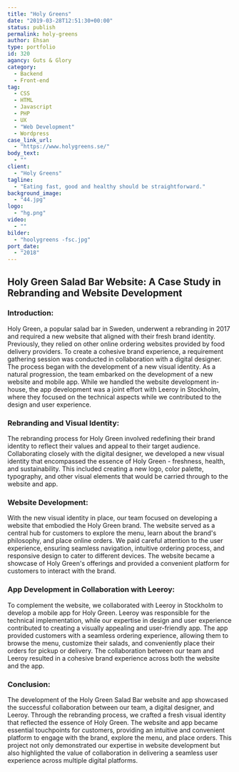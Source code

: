 ```yaml
---
title: "Holy Greens"
date: "2019-03-28T12:51:30+00:00"
status: publish
permalink: holy-greens
author: Ehsan
type: portfolio
id: 320
agancy: Guts & Glory
category:
  - Backend
  - Front-end
tag:
  - CSS
  - HTML
  - Javascript
  - PHP
  - UX
  - "Web Development"
  - Wordpress
case_link_url:
  - "https://www.holygreens.se/"
body_text:
  - ""
client:
  - "Holy Greens"
tagline:
  - "Eating fast, good and healthy should be straightforward."
background_image:
  - "44.jpg"
logo:
  - "hg.png"
video:
  - ""
bilder:
  - "hoolygreens -fsc.jpg"
port_date:
  - "2018"
---
```


<h2>Holy Green Salad Bar Website: A Case Study in Rebranding and Website Development</h2>
  <h3>Introduction:</h3>
  <p>
    Holy Green, a popular salad bar in Sweden, underwent a rebranding in 2017 and required a new website that aligned with their fresh brand identity. Previously, they relied on other online ordering websites provided by food delivery providers. To create a cohesive brand experience, a requirement gathering session was conducted in collaboration with a digital designer. The process began with the development of a new visual identity. As a natural progression, the team embarked on the development of a new website and mobile app. While we handled the website development in-house, the app development was a joint effort with Leeroy in Stockholm, where they focused on the technical aspects while we contributed to the design and user experience.
  </p>
  <h3>Rebranding and Visual Identity:</h3>
  <p>
    The rebranding process for Holy Green involved redefining their brand identity to reflect their values and appeal to their target audience. Collaborating closely with the digital designer, we developed a new visual identity that encompassed the essence of Holy Green - freshness, health, and sustainability. This included creating a new logo, color palette, typography, and other visual elements that would be carried through to the website and app.
  </p>
  <h3>Website Development:</h3>
  <p>
    With the new visual identity in place, our team focused on developing a website that embodied the Holy Green brand. The website served as a central hub for customers to explore the menu, learn about the brand's philosophy, and place online orders. We paid careful attention to the user experience, ensuring seamless navigation, intuitive ordering process, and responsive design to cater to different devices. The website became a showcase of Holy Green's offerings and provided a convenient platform for customers to interact with the brand.
  </p>
  <h3>App Development in Collaboration with Leeroy:</h3>
  <p>
    To complement the website, we collaborated with Leeroy in Stockholm to develop a mobile app for Holy Green. Leeroy was responsible for the technical implementation, while our expertise in design and user experience contributed to creating a visually appealing and user-friendly app. The app provided customers with a seamless ordering experience, allowing them to browse the menu, customize their salads, and conveniently place their orders for pickup or delivery. The collaboration between our team and Leeroy resulted in a cohesive brand experience across both the website and the app.
  </p>
  <h3>Conclusion:</h3>
  <p>
    The development of the Holy Green Salad Bar website and app showcased the successful collaboration between our team, a digital designer, and Leeroy. Through the rebranding process, we crafted a fresh visual identity that reflected the essence of Holy Green. The website and app became essential touchpoints for customers, providing an intuitive and convenient platform to engage with the brand, explore the menu, and place orders. This project not only demonstrated our expertise in website development but also highlighted the value of collaboration in delivering a seamless user experience across multiple digital platforms.
  </p>
</body>
</html>

